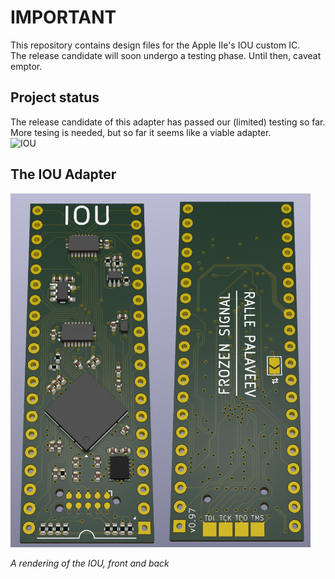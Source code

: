 # IMPORTANT
This repository contains design files for the Apple IIe's IOU custom IC.<br />
The release candidate will soon undergo a testing phase. Until then, caveat emptor.

## Project status
The release candidate of this adapter has passed our (limited) testing so far. More tesing is needed, but so far it seems like a viable adapter.
<br/>
![IOU](https://img.shields.io/badge/3.3_V_Apple_IIe_IOU-Release_Candidate-yellow)<br/>

## The IOU Adapter
<a align="center">
    <img src="/resources/IOU_Raytraced_v0_97.png" style="width: 480px"/>
</a>
<p><i>A rendering of the IOU, front and back</i></p>
